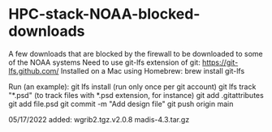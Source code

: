 # HPC-stack-NOAA-blocked-downloads
A few downloads that are blocked by the firewall to be downloaded to some of the NOAA systems
Need to use git-lfs extension of git: https://git-lfs.github.com/
Installed on a Mac using Homebrew:
brew install git-lfs

Run (an example):
git lfs install  (run only once per git account)
git lfs track "*.psd"  (to track files with *.psd extension, for instance)
git add .gitattributes
git add file.psd
git commit -m "Add design file"
git push origin main


05/17/2022 added:
wgrib2.tgz.v2.0.8
madis-4.3.tar.gz
